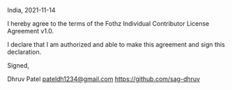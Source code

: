 India, 2021-11-14

I hereby agree to the terms of the Fothz Individual Contributor License
Agreement v1.0.

I declare that I am authorized and able to make this agreement and sign this
declaration.

Signed,

Dhruv Patel pateldh1234@gmail.com https://github.com/sag-dhruv
